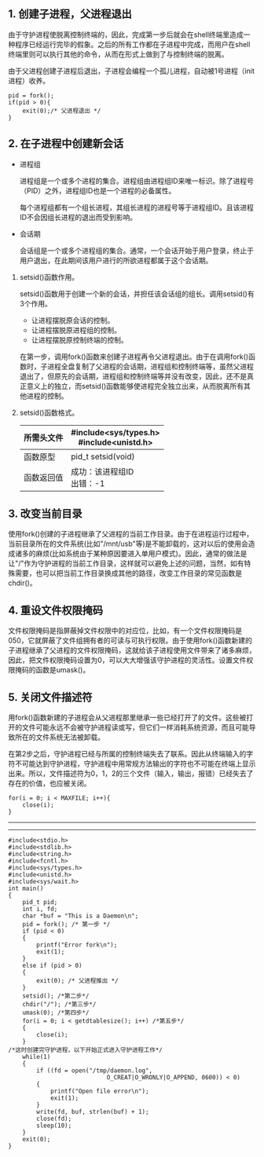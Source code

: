 ## 1. 创建子进程，父进程退出

​		由于守护进程使脱离控制终端的，因此，完成第一步后就会在shell终端里造成一种程序已经运行完毕的假象。之后的所有工作都在子进程中完成，而用户在shell终端里则可以执行其他的命令，从而在形式上做到了与控制终端的脱离。

​		由于父进程创建子进程后退出，子进程会编程一个孤儿进程，自动被1号进程（init进程）收养。

```
pid = fork();
if(pid > 0){
	exit(0);/* 父进程退出 */
}
```



## 2. 在子进程中创建新会话

- 进程组

  进程组是一个或多个进程的集合。进程组由进程组ID来唯一标识。除了进程号（PID）之外，进程组ID也是一个进程的必备属性。

  每个进程组都有一个组长进程，其组长进程的进程号等于进程组ID。且该进程ID不会因组长进程的退出而受到影响。

- 会话期

  会话组是一个或多个进程组的集合。通常，一个会话开始于用户登录，终止于用户退出，在此期间该用户进行的所欲进程都属于这个会话期。

1. setsid()函数作用。

   setsid()函数用于创建一个新的会话，并担任该会话组的组长。调用setsid()有3个作用。

   - 让进程摆脱原会话的控制。
   - 让进程摆脱原进程组的控制。
   - 让进程摆脱原控制终端的控制。

   在第一步，调用fork()函数来创建子进程再令父进程退出。由于在调用fork()函数时，子进程全盘复制了父进程的会话期，进程组和控制终端等，虽然父进程退出了，但原先的会话期，进程组和控制终端等并没有改变，因此，还不是真正意义上的独立，而setsid()函数能够使进程完全独立出来，从而脱离所有其他进程的控制。

2. setsid()函数格式。

   | 所需头文件 | #include<sys/types.h><br />#include<unistd.h> |
   | ---------- | --------------------------------------------- |
   | 函数原型   | pid_t setsid(void)                            |
   | 函数返回值 | 成功：该进程组ID<br />出错：-1                |

## 3. 改变当前目录

​		使用fork()创建的子进程继承了父进程的当前工作目录。由于在进程运行过程中，当前目录所在的文件系统(比如"/mnt/usb"等)是不能卸载的，这对以后的使用会造成诸多的麻烦(比如系统由于某种原因要进入单用户模式)。因此，通常的做法是让"/"作为守护进程的当前工作目录，这样就可以避免上述的问题，当然，如有特殊需要，也可以把当前工作目录换成其他的路径，改变工作目录的常见函数是chdir()。

## 4. 重设文件权限掩码

​		文件权限掩码是指屏蔽掉文件权限中的对应位，比如，有一个文件权限掩码是050，它就屏蔽了文件组拥有者的可读与可执行权限。由于使用fork()函数新建的子进程继承了父进程的文件权限掩码，这就给该子进程使用文件带来了诸多麻烦，因此，把文件权限掩码设置为0，可以大大增强该守护进程的灵活性。设置文件权限掩码的函数是umask()。

## 5. 关闭文件描述符

​		用fork()函数新建的子进程会从父进程那里继承一些已经打开了的文件。这些被打开的文件可能永远不会被守护进程读或写，但它们一样消耗系统资源，而且可能导致所在的文件系统无法被卸载。

​		在第2步之后，守护进程已经与所属的控制终端失去了联系。因此从终端输入的字符不可能达到守护进程，守护进程中用常规方法输出的字符也不可能在终端上显示出来。所以，文件描述符为0，1，2的三个文件（输入，输出，报错）已经失去了存在的价值，也应被关闭。

```
for(i = 0; i < MAXFILE; i++){
	close(i);
}
```

---

---

```
#include<stdio.h>
#include<stdlib.h>
#include<string.h>
#include<fcntl.h>
#include<sys/types.h>
#include<unistd.h>
#include<sys/wait.h>
int main()
{
	pid_t pid;
	int i, fd;
	char *buf = "This is a Daemon\n";
	pid = fork(); /* 第一步 */
	if (pid < 0)
	{
		printf("Error fork\n");
		exit(1);
	}
	else if (pid > 0)
	{
		exit(0); /* 父进程推出 */
	}
	setsid(); /*第二步*/
	chdir("/"); /*第三步*/
	umask(0); /*第四步*/
	for(i = 0; i < getdtablesize(); i++) /*第五步*/
	{
		close(i);
	}
/*这时创建完守护进程，以下开始正式进入守护进程工作*/
	while(1)
	{
		if ((fd = open("/tmp/daemon.log",
							O_CREAT|O_WRONLY|O_APPEND, 0600)) < 0)
		{
			printf("Open file error\n");
			exit(1);
		}
		write(fd, buf, strlen(buf) + 1);
		close(fd);
		sleep(10);
	}
	exit(0);
}
```



